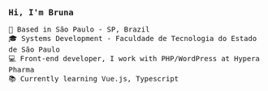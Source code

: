 
<samp>

###  Hi, I'm Bruna 

📍 Based in São Paulo - SP, Brazil <br />
🎓 Systems Development - Faculdade de Tecnologia do Estado de São Paulo <br />
💻 Front-end developer, I work with PHP/WordPress at Hypera Pharma<br />
📚 Currently learning Vue.js, Typescript<br />

</samp>
